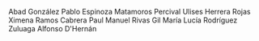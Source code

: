 Abad González Pablo
Espinoza Matamoros Percival Ulises
Herrera Rojas Ximena
Ramos Cabrera Paul Manuel
Rivas Gil María Lucía
Rodríguez Zuluaga Alfonso D'Hernán
